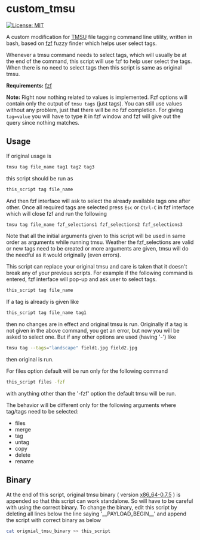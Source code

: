 custom\_tmsu
===========

[![License: MIT](https://img.shields.io/badge/License-MIT-yellow.svg)](https://opensource.org/licenses/MIT)

A custom modification for [TMSU](https://github.com/oniony/TMSU) file tagging command line utility, written in bash, based on [fzf](https://github.com/junegunn/fzf) fuzzy finder which helps user select tags.


Whenever a tmsu command needs to select tags, which will usually be at the end of the command, this script will use fzf to help user select the tags. When there is no need to select tags then this script is same as original tmsu.



**Requirements:** [fzf](https://github.com/junegunn/fzf)

**Note:** Right now nothing related to values is implemented. Fzf options will contain only the output of `tmsu tags` (just tags). You can still use values without any problem, just that there will be no fzf completion. For giving `tag=value` you will have to type it in fzf window and fzf will give out the query since nothing matches.

Usage
-----

If original usage is
```bash
tmsu tag file_name tag1 tag2 tag3
```
this script should be run as
```bash
this_script tag file_name
```
And then fzf interface will ask to select the already available tags one
after other. Once all required tags are selected press `Esc` or `Ctrl-C` in fzf
interface which will close fzf and run the following
```bash
tmsu tag file_name fzf_selections1 fzf_selections2 fzf_selections3
```

Note that all the initial arguments given to this script will be used in same order as arguments while running tmsu. Weather the fzf_selections are valid or new tags need to be created or more arguments are given, tmsu will do the needful as it would originally (even errors).

This script can replace your original tmsu and care is taken that it doesn't break any of your previous scripts. For example if the following command is entered, fzf interface will pop-up and ask user to select tags.
```bash
this_script tag file_name
```
If a tag is already is given like
```bash
this_script tag file_name tag1
```
then no changes are in effect and original tmsu is run. Originally if a tag is not given in the above command, you get an error, but now you will be asked to select one.
But if any other options are used (having '-') like
```bash
tmsu tag --tags="landscape" field1.jpg field2.jpg
```
then original is run.

For files option default will be run only for the following command
```bash
this_script files -fzf
```
with anything other than the '-fzf' option the default tmsu will be run.

The behavior will be different only for the following arguments where tag/tags need to be selected:
- files
- merge
- tag
- untag
- copy
- delete
- rename



Binary
------

At the end of this script, original tmsu binary ( version [x86\_64-0.7.5](https://github.com/oniony/TMSU/releases/tag/v0.7.5) ) is appended so that this script can work standalone. So will have to be careful with using the correct binary. To change the binary, edit this script by deleting all lines below the line saying '\_\_PAYLOAD\_BEGIN\_\_' and append the script with correct binary as below
```bash
cat orignial_tmsu_binary >> this_script
```
